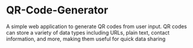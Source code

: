 # QR-Code-Generator
A simple web application to generate QR codes from user input. QR codes can store a variety of data types including URLs, plain text, contact information, and more, making them useful for quick data sharing
